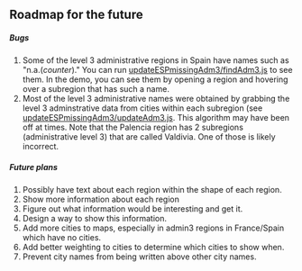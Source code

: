 Roadmap for the future
------

##### Bugs
1. Some of the level 3 administrative regions in Spain have names such as "n.a.(*counter*)." You can run [updateESPmissingAdm3/findAdm3.js](updateESPmissingAdm3/findAdm3.js) to see them. In the demo, you can see them by opening a region and hovering over a subregion that has such a name.  
2. Most of the level 3 administrative names were obtained by grabbing the level 3 adminstrative data from cities within each subregion (see [updateESPmissingAdm3/updateAdm3.js](updateESPmissingAdm3/updateAdm3.js). This algorithm may have been off at times. Note that the Palencia region has 2 subregions (administrative level 3) that are called Valdivia. One of those is likely incorrect.

##### Future plans
1. Possibly have text about each region within the shape of each region.  
2. Show more information about each region
  1. Figure out what information would be interesting and get it.
  2. Design a way to show this information.
3. Add more cities to maps, especially in admin3 regions in France/Spain which have no cities.
4. Add better weighting to cities to determine which cities to show when.
5. Prevent city names from being written above other city names.
